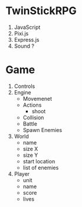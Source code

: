 # TwinStickRPG

1. JavaScript
2. Pixi.js
3. Express.js
4. Sound ? 

# Game

1. Controls
2. Engine
    - Movemenet
    - Actions 
        - shoot
    - Collision
    - Battle
    - Spawn Enemies
1. World
    - name
    - size X
    - size Y
    - start location
    - list of enemies
3. Player
    - unit
    - name
    - score
    - lives